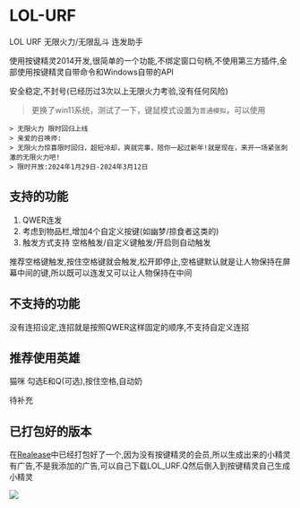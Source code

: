 # LOL-URF
LOL URF 无限火力/无限乱斗 连发助手

使用按键精灵2014开发,很简单的一个功能,不绑定窗口句柄,不使用第三方插件,全部使用按键精灵自带命令和Windows自带的API

安全稳定,不封号(已经历过3次以上无限火力考验,没有任何风险)

> 更换了win11系统，测试了一下，键鼠模式设置为`普通模拟`，可以使用

```
> 无限火力 限时回归上线
> 亲爱的召唤师:
> 无限火力惊喜限时回归，超短冷却，爽就完事，陪你一起过新年!就是现在，来开一场紧张刺激的无限火力吧!
> 限时开放:2024年1月29日-2024年3月12日
```

## 支持的功能

1. QWER连发
2. 考虑到物品栏,增加4个自定义按键(如幽梦/掠食者这类的)
3. 触发方式支持 空格触发/自定义键触发/开启则自动触发

推荐空格键触发,按住空格键就会触发,松开即停止,空格键默认就是让人物保持在屏幕中间的键,所以既可以连发又可以让人物保持在中间

## 不支持的功能

没有连招设定,连招就是按照QWER这样固定的顺序,不支持自定义连招

## 推荐使用英雄

猫咪  勾选E和Q(可选),按住空格,自动奶

待补充

## 已打包好的版本

在[Realease](https://github.com/buyucoder/LOL-URF/releases)中已经打包好了一个,因为没有按键精灵的会员,所以生成出来的小精灵有广告,不是我添加的广告,可以自己下载LOL_URF.Q然后倒入到按键精灵自己生成小精灵

![](https://user-images.githubusercontent.com/11970360/101374927-be873700-38e9-11eb-828b-34231e555d44.png)
